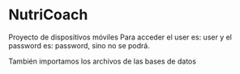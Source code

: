 # NutriCoach
Proyecto de dispositivos móviles
Para acceder el user es: user y el password es: password, sino no se podrá.

También importamos los archivos de las bases de datos
